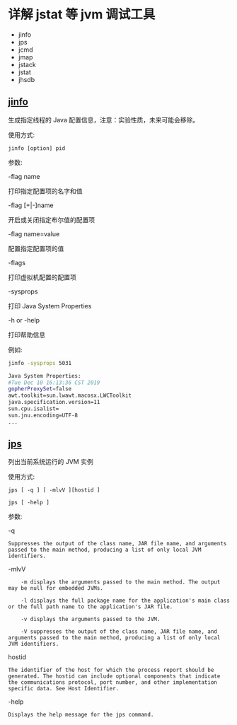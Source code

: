 # 详解 jstat 等 jvm 调试工具

* jinfo
* jps
* jcmd
* jmap
* jstack
* jstat 
* jhsdb

## [jinfo](https://docs.oracle.com/javase/10/tools/jinfo.htm#JSWOR744)

生成指定线程的 Java 配置信息，注意：实验性质，未来可能会移除。

使用方式: 

```
jinfo [option] pid
```

参数:

-flag name

打印指定配置项的名字和值

-flag [+|-]name

开启或关闭指定布尔值的配置项

-flag name=value

配置指定配置项的值

-flags

打印虚拟机配置的配置项

-sysprops

打印 Java System Properties

-h or -help

打印帮助信息

例如:

```sh
jinfo -sysprops 5031

Java System Properties:
#Tue Dec 10 16:13:36 CST 2019
gopherProxySet=false
awt.toolkit=sun.lwawt.macosx.LWCToolkit
java.specification.version=11
sun.cpu.isalist=
sun.jnu.encoding=UTF-8
...
```

## [jps](https://docs.oracle.com/javase/10/tools/jps.htm#JSWOR733)

列出当前系统运行的 JVM 实例

使用方式:

```
jps [ -q ] [ -mlvV ][hostid ]

jps [ -help ]
```

参数:

-q

    Suppresses the output of the class name, JAR file name, and arguments passed to the main method, producing a list of only local JVM identifiers.
-mlvV

        -m displays the arguments passed to the main method. The output may be null for embedded JVMs.

        -l displays the full package name for the application's main class or the full path name to the application's JAR file.

        -v displays the arguments passed to the JVM.

        -V suppresses the output of the class name, JAR file name, and arguments passed to the main method, producing a list of only local JVM identifiers.

hostid

    The identifier of the host for which the process report should be generated. The hostid can include optional components that indicate the communications protocol, port number, and other implementation specific data. See Host Identifier.
-help

    Displays the help message for the jps command.
